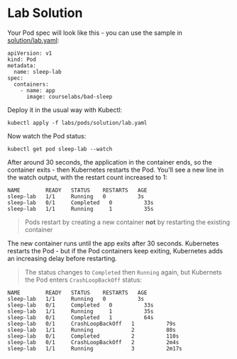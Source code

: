 # Lab Solution

Your Pod spec will look like this - you can use the sample in [solution/lab.yaml](./solution/lab.yaml):

```
apiVersion: v1
kind: Pod
metadata:
  name: sleep-lab
spec:
  containers:
    - name: app
      image: courselabs/bad-sleep
```

Deploy it in the usual way with Kubectl:

```
kubectl apply -f labs/pods/solution/lab.yaml
```

Now watch the Pod status:

```
kubectl get pod sleep-lab --watch
```

After around 30 seconds, the application in the container ends, so the container exits - then Kubernetes restarts the Pod. You'll see a new line in the watch output, with the restart count increased to 1:

```
NAME        READY   STATUS    RESTARTS   AGE
sleep-lab   1/1     Running   0          3s
sleep-lab   0/1     Completed   0          33s
sleep-lab   1/1     Running     1          35s
```

> Pods restart by creating a new container **not** by restarting the existing container

The new container runs until the app exits after 30 seconds. Kubernetes restarts the Pod - but if the Pod containers keep exiting, Kubernetes adds an increasing delay before restarting.

> The status changes to `Completed` then `Running` again, but Kubernets the Pod enters `CrashLoopBackOff` status:

```
NAME        READY   STATUS    RESTARTS   AGE
sleep-lab   1/1     Running   0          3s
sleep-lab   0/1     Completed   0          33s
sleep-lab   1/1     Running     1          35s
sleep-lab   0/1     Completed   1          64s
sleep-lab   0/1     CrashLoopBackOff   1          79s
sleep-lab   1/1     Running            2          80s
sleep-lab   0/1     Completed          2          110s
sleep-lab   0/1     CrashLoopBackOff   2          2m4s
sleep-lab   1/1     Running            3          2m17s
```
